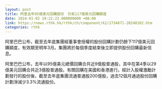 ```yaml
---
layout: post
title: 阿里去年95億美元回購股份　仍有117億美元回購額度
date: 2024-01-02 19:22:22.000000000 +08:00
link: https://news.rthk.hk/rthk/ch/component/k2/1734671-20240102.htm
categories: rthk
---
```


阿里巴巴公布，截至去年底集團經董事會授權的股份回購計劃仍餘下117億美元回購額度，有效期至明年3月。集團將於每個季度結束後立即提供股份回購最新信息。

阿里巴巴公布，去年以95億美元總價回購合共近9億股普通股，其中在第4季以29億美元回購合共近3億股普通股。有關回購在美國和香港進行。經計入股權激勵計劃發行的股份後，截至去年底集團流通普通股200億股，過去12個月通過股份回購計劃淨減少3.3%流通股份。
